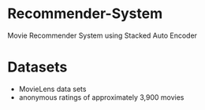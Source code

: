 # Recommender-System
Movie Recommender System using Stacked Auto  Encoder


# Datasets 

- MovieLens data sets
- anonymous ratings of approximately 3,900 movies
